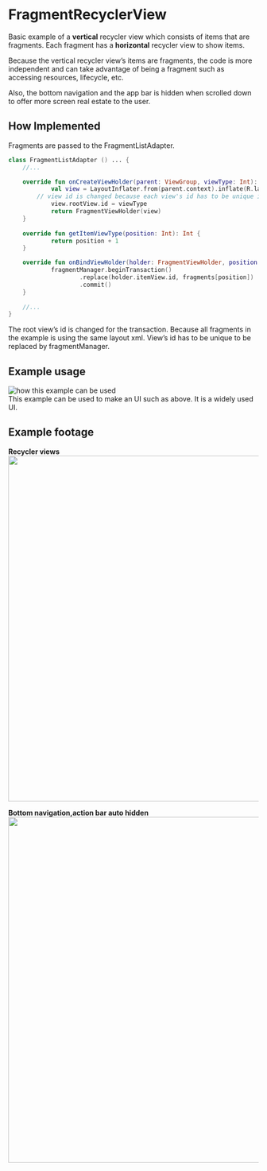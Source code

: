 # FragmentRecyclerView
Basic example of a **vertical** recycler view which consists of items that are fragments. 
Each fragment has a **horizontal** recycler view to show  items.

Because the vertical recycler view’s items are fragments, the code is more independent and can take advantage of being a fragment such as accessing resources, lifecycle, etc.

Also, the bottom navigation and the app bar is hidden when scrolled down to offer more screen real estate to the user.

## How Implemented
Fragments are passed to the FragmentListAdapter.
```kotlin
class FragmentListAdapter () ... {
	//...

	override fun onCreateViewHolder(parent: ViewGroup, viewType: Int): FragmentViewHolder {
    		val view = LayoutInflater.from(parent.context).inflate(R.layout.item_fragment, parent, false)
		// view id is changed because each view's id has to be unique in order to be replaced by the fragmentManager.
	    	view.rootView.id = viewType
    		return FragmentViewHolder(view)
	}
	
	override fun getItemViewType(position: Int): Int {
	    	return position + 1
	}

	override fun onBindViewHolder(holder: FragmentViewHolder, position: Int) {
    		fragmentManager.beginTransaction()
            		.replace(holder.itemView.id, fragments[position])
	            	.commit()
	}
	
	//...
}
```
  
The root view’s id is changed for the transaction. Because all fragments in the example is using the same layout xml. View’s id has to be unique to be replaced by fragmentManager.   
  


## Example usage
![how this example can be used](https://i.stack.imgur.com/FoXkc.png)  
This example can be used to make an UI such as above. It is a widely used UI.

## Example footage
**Recycler views**  
<img src="./images/recycler_view.gif" height="696">

**Bottom navigation,action bar auto hidden**  
<img src="./images/bottom_nav_action_bar.gif" height="696">
